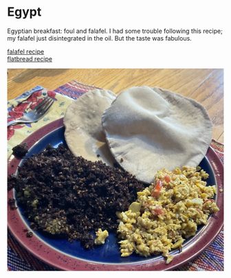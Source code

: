 # Egypt

Egyptian breakfast: foul and falafel. I had some trouble following
this recipe; my falafel just disintegrated in the oil. But the taste
was fabulous.


[falafel recipe](https://foodblend.wordpress.com/2012/05/29/fava-beans-and-falafel-%D9%81%D9%88%D9%84-%D9%88-%D8%B7%D8%B9%D9%85%D9%8A%D8%A9/)<br>
[flatbread recipe](https://www.saveur.com/aish-baladi-recipe/)

![breakfast](images/egypt.jpeg)
